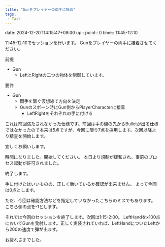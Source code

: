 ```yaml
---
title: "Gunをプレイヤーの両手に接着"
tags:
 - Task
---
```


date: 2024-12-20T14:15:47+09:00
up::
point:: 0
time:: 11:45-12:10

11:45-12:10でセッションを行います。
Gunをプレイヤーの両手に接着させてください。

前提
- Gun
	- LeftとRightの二つの物体を制御しています。

要件
- Gun
	- 両手を繋ぐ仮想線で方向を決定
	- Gunのスポーン時にGun側からPlayerCharacterに接着
		- LeftRightをそれぞれの手に付ける

これは前回満たされなかった仕様です。前回は手の線の先からBulletが出る仕様ではなかったので本来は5点ですが、今回に限り7点を採用します。次回以降より精査を開始します。

宜しくお願いします。


時間になりました。開始してください。
本日より規制が緩和され、事前のプロセス起動が許可されました。


終了します。

手に付けたはいいものの、正しく動いているか確認が出来ません。
よって今回は0点とします。

ただ、今回は確認方法などを指定していなかったこちらのミスでもあります。
こちら側の点を-1とします。

それでは今回のセッションを終了します。次回は1:15-2:00。
LeftHandをx100点においてGunを発射します。正しく実装されていれば、LeftHandについたLeftから200の速度で弾が出ます。

お疲れさまでした。